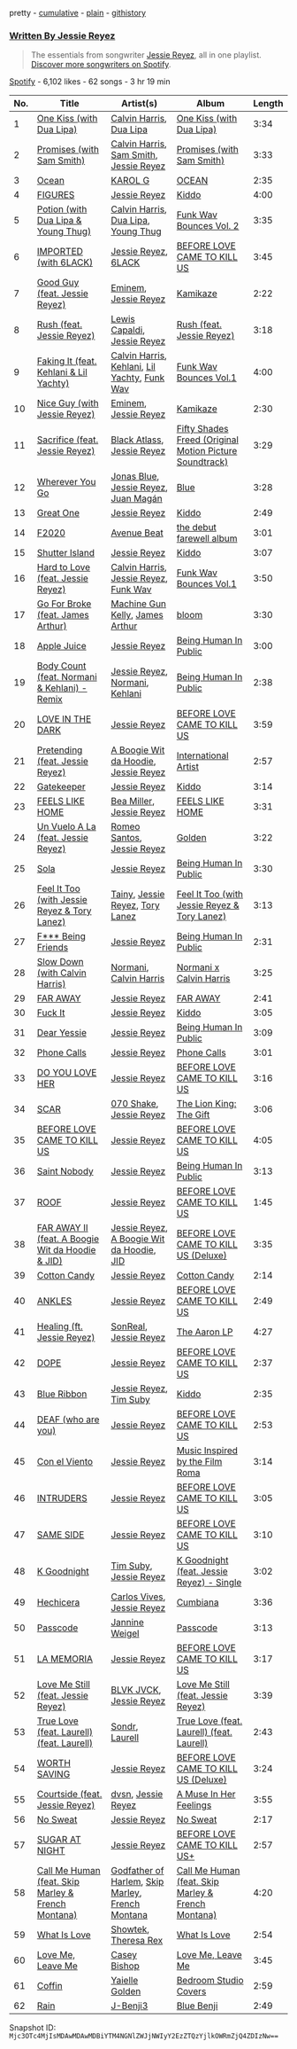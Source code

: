 pretty - [cumulative](/playlists/cumulative/37i9dQZF1EFDdN3ZRC5EmY.md) - [plain](/playlists/plain/37i9dQZF1EFDdN3ZRC5EmY) - [githistory](https://github.githistory.xyz/mackorone/spotify-playlist-archive/blob/main/playlists/plain/37i9dQZF1EFDdN3ZRC5EmY)

### [Written By Jessie Reyez](https://open.spotify.com/playlist/37i9dQZF1EFDdN3ZRC5EmY)

> The essentials from songwriter <a href="https://artists.spotify.com/songwriter/20GjXoOdMhodfDMvSdh6mm">Jessie Reyez</a>, all in one playlist\. <a href="spotify:genre:0JQ5DAqbMKFSCjnQr8QZ3O">Discover more songwriters on Spotify</a>.

[Spotify](https://open.spotify.com/user/spotify) - 6,102 likes - 62 songs - 3 hr 19 min

| No. | Title | Artist(s) | Album | Length |
|---|---|---|---|---|
| 1 | [One Kiss \(with Dua Lipa\)](https://open.spotify.com/track/7ef4DlsgrMEH11cDZd32M6) | [Calvin Harris](https://open.spotify.com/artist/7CajNmpbOovFoOoasH2HaY), [Dua Lipa](https://open.spotify.com/artist/6M2wZ9GZgrQXHCFfjv46we) | [One Kiss \(with Dua Lipa\)](https://open.spotify.com/album/7GEzhoTiqcPYkOprWQu581) | 3:34 |
| 2 | [Promises \(with Sam Smith\)](https://open.spotify.com/track/5N5k9nd479b1xpDZ4usjrg) | [Calvin Harris](https://open.spotify.com/artist/7CajNmpbOovFoOoasH2HaY), [Sam Smith](https://open.spotify.com/artist/2wY79sveU1sp5g7SokKOiI), [Jessie Reyez](https://open.spotify.com/artist/3KedxarmBCyFBevnqQHy3P) | [Promises \(with Sam Smith\)](https://open.spotify.com/album/2tpWgbBdzjkaJVJzR4T8y1) | 3:33 |
| 3 | [Ocean](https://open.spotify.com/track/6qoIFQfdmaQF9A1gb67tR7) | [KAROL G](https://open.spotify.com/artist/790FomKkXshlbRYZFtlgla) | [OCEAN](https://open.spotify.com/album/4i5b4YWuMtneUSvQPONwzK) | 2:35 |
| 4 | [FIGURES](https://open.spotify.com/track/3U3J5v3rkx89WnFEQvAJD5) | [Jessie Reyez](https://open.spotify.com/artist/3KedxarmBCyFBevnqQHy3P) | [Kiddo](https://open.spotify.com/album/2q7EwuXduuQGDJrPYPVFyw) | 4:00 |
| 5 | [Potion \(with Dua Lipa & Young Thug\)](https://open.spotify.com/track/3h8tI65xdfpQyTAy7Grqwa) | [Calvin Harris](https://open.spotify.com/artist/7CajNmpbOovFoOoasH2HaY), [Dua Lipa](https://open.spotify.com/artist/6M2wZ9GZgrQXHCFfjv46we), [Young Thug](https://open.spotify.com/artist/50co4Is1HCEo8bhOyUWKpn) | [Funk Wav Bounces Vol\. 2](https://open.spotify.com/album/49DV9eFp2xTdtO7veew5xS) | 3:35 |
| 6 | [IMPORTED \(with 6LACK\)](https://open.spotify.com/track/2shEeQzAAL3nnOXfB5pJXx) | [Jessie Reyez](https://open.spotify.com/artist/3KedxarmBCyFBevnqQHy3P), [6LACK](https://open.spotify.com/artist/4IVAbR2w4JJNJDDRFP3E83) | [BEFORE LOVE CAME TO KILL US](https://open.spotify.com/album/42MQxlJENU0xJORW7byNNS) | 3:45 |
| 7 | [Good Guy \(feat\. Jessie Reyez\)](https://open.spotify.com/track/4g32MdRoqwGKQd3NXIRhpU) | [Eminem](https://open.spotify.com/artist/7dGJo4pcD2V6oG8kP0tJRR), [Jessie Reyez](https://open.spotify.com/artist/3KedxarmBCyFBevnqQHy3P) | [Kamikaze](https://open.spotify.com/album/3HNnxK7NgLXbDoxRZxNWiR) | 2:22 |
| 8 | [Rush \(feat\. Jessie Reyez\)](https://open.spotify.com/track/7tTRP2vA00uScZ4SjB3ZQZ) | [Lewis Capaldi](https://open.spotify.com/artist/4GNC7GD6oZMSxPGyXy4MNB), [Jessie Reyez](https://open.spotify.com/artist/3KedxarmBCyFBevnqQHy3P) | [Rush \(feat\. Jessie Reyez\)](https://open.spotify.com/album/5uwgv6t86N0WpA0IxtFkFn) | 3:18 |
| 9 | [Faking It \(feat\. Kehlani & Lil Yachty\)](https://open.spotify.com/track/0pJPdSVti6cTM1Q6xYGmcf) | [Calvin Harris](https://open.spotify.com/artist/7CajNmpbOovFoOoasH2HaY), [Kehlani](https://open.spotify.com/artist/0cGUm45nv7Z6M6qdXYQGTX), [Lil Yachty](https://open.spotify.com/artist/6icQOAFXDZKsumw3YXyusw), [Funk Wav](https://open.spotify.com/artist/4A0TivfinfALCAMJqqjZIk) | [Funk Wav Bounces Vol.1](https://open.spotify.com/album/2HaqChIDc5go3qxVunBDK0) | 4:00 |
| 10 | [Nice Guy \(with Jessie Reyez\)](https://open.spotify.com/track/09FfQO3PqHO4HIJL511Ksi) | [Eminem](https://open.spotify.com/artist/7dGJo4pcD2V6oG8kP0tJRR), [Jessie Reyez](https://open.spotify.com/artist/3KedxarmBCyFBevnqQHy3P) | [Kamikaze](https://open.spotify.com/album/3HNnxK7NgLXbDoxRZxNWiR) | 2:30 |
| 11 | [Sacrifice \(feat\. Jessie Reyez\)](https://open.spotify.com/track/4LbfLqheRZesqH794Avpd9) | [Black Atlass](https://open.spotify.com/artist/7AbKOHOvn27dK0FOiboAno), [Jessie Reyez](https://open.spotify.com/artist/3KedxarmBCyFBevnqQHy3P) | [Fifty Shades Freed \(Original Motion Picture Soundtrack\)](https://open.spotify.com/album/4w0N1CaZwQ5RPIuawqlYyy) | 3:29 |
| 12 | [Wherever You Go](https://open.spotify.com/track/4H0iUwnJaY9Ev07IP6DW5j) | [Jonas Blue](https://open.spotify.com/artist/1HBjj22wzbscIZ9sEb5dyf), [Jessie Reyez](https://open.spotify.com/artist/3KedxarmBCyFBevnqQHy3P), [Juan Magán](https://open.spotify.com/artist/1ackd5XprZEkH3McKbQD51) | [Blue](https://open.spotify.com/album/2xZSrcBmvMw9Y8hac6xU7L) | 3:28 |
| 13 | [Great One](https://open.spotify.com/track/1rm9z2o1PgcJHIYL6nx0VG) | [Jessie Reyez](https://open.spotify.com/artist/3KedxarmBCyFBevnqQHy3P) | [Kiddo](https://open.spotify.com/album/2q7EwuXduuQGDJrPYPVFyw) | 2:49 |
| 14 | [F2020](https://open.spotify.com/track/5XkqFA48j4kARMAXQuyfHT) | [Avenue Beat](https://open.spotify.com/artist/1htYtUdXVMwR6HCSs821Lc) | [the debut farewell album](https://open.spotify.com/album/3iWRmRghXrGibQlzqNkbLQ) | 3:01 |
| 15 | [Shutter Island](https://open.spotify.com/track/0LDFH1WLQ6NPEMH556LUGs) | [Jessie Reyez](https://open.spotify.com/artist/3KedxarmBCyFBevnqQHy3P) | [Kiddo](https://open.spotify.com/album/2q7EwuXduuQGDJrPYPVFyw) | 3:07 |
| 16 | [Hard to Love \(feat\. Jessie Reyez\)](https://open.spotify.com/track/6KdmNK9MogmGcnO3wNZHhp) | [Calvin Harris](https://open.spotify.com/artist/7CajNmpbOovFoOoasH2HaY), [Jessie Reyez](https://open.spotify.com/artist/3KedxarmBCyFBevnqQHy3P), [Funk Wav](https://open.spotify.com/artist/4A0TivfinfALCAMJqqjZIk) | [Funk Wav Bounces Vol.1](https://open.spotify.com/album/2HaqChIDc5go3qxVunBDK0) | 3:50 |
| 17 | [Go For Broke \(feat\. James Arthur\)](https://open.spotify.com/track/7w1JDEjmXYw2DwllK1EwCg) | [Machine Gun Kelly](https://open.spotify.com/artist/6TIYQ3jFPwQSRmorSezPxX), [James Arthur](https://open.spotify.com/artist/4IWBUUAFIplrNtaOHcJPRM) | [bloom](https://open.spotify.com/album/3yWRq9Dd2UO5xyqxTjLDmp) | 3:30 |
| 18 | [Apple Juice](https://open.spotify.com/track/1PxE9RK6FBEp42F9QwzZyn) | [Jessie Reyez](https://open.spotify.com/artist/3KedxarmBCyFBevnqQHy3P) | [Being Human In Public](https://open.spotify.com/album/0dZlf6U1djSwKxMrJ0RZgQ) | 3:00 |
| 19 | [Body Count \(feat\. Normani & Kehlani\) \- Remix](https://open.spotify.com/track/4o7WXic8yAQWOV7iJXZ4jD) | [Jessie Reyez](https://open.spotify.com/artist/3KedxarmBCyFBevnqQHy3P), [Normani](https://open.spotify.com/artist/2cWZOOzeOm4WmBJRnD5R7I), [Kehlani](https://open.spotify.com/artist/0cGUm45nv7Z6M6qdXYQGTX) | [Being Human In Public](https://open.spotify.com/album/0dZlf6U1djSwKxMrJ0RZgQ) | 2:38 |
| 20 | [LOVE IN THE DARK](https://open.spotify.com/track/5x2lZUtUdC4OifINwav94P) | [Jessie Reyez](https://open.spotify.com/artist/3KedxarmBCyFBevnqQHy3P) | [BEFORE LOVE CAME TO KILL US](https://open.spotify.com/album/42MQxlJENU0xJORW7byNNS) | 3:59 |
| 21 | [Pretending \(feat\. Jessie Reyez\)](https://open.spotify.com/track/0brzJEyCEVzjAQsCgCqxqb) | [A Boogie Wit da Hoodie](https://open.spotify.com/artist/31W5EY0aAly4Qieq6OFu6I), [Jessie Reyez](https://open.spotify.com/artist/3KedxarmBCyFBevnqQHy3P) | [International Artist](https://open.spotify.com/album/6opJjTuHd4tQ1h2qrus7jH) | 2:57 |
| 22 | [Gatekeeper](https://open.spotify.com/track/2VzpKY6w1RGr5J0Fz5pmKa) | [Jessie Reyez](https://open.spotify.com/artist/3KedxarmBCyFBevnqQHy3P) | [Kiddo](https://open.spotify.com/album/2q7EwuXduuQGDJrPYPVFyw) | 3:14 |
| 23 | [FEELS LIKE HOME](https://open.spotify.com/track/0T9un1tCka7l3lwsJmmLLU) | [Bea Miller](https://open.spotify.com/artist/1o2NpYGqHiCq7FoiYdyd1x), [Jessie Reyez](https://open.spotify.com/artist/3KedxarmBCyFBevnqQHy3P) | [FEELS LIKE HOME](https://open.spotify.com/album/5HHEFnwQ2n6rkUOiRLkv3G) | 3:31 |
| 24 | [Un Vuelo A La \(feat\. Jessie Reyez\)](https://open.spotify.com/track/7yZaCeloDZFlzVZhEnCUit) | [Romeo Santos](https://open.spotify.com/artist/5lwmRuXgjX8xIwlnauTZIP), [Jessie Reyez](https://open.spotify.com/artist/3KedxarmBCyFBevnqQHy3P) | [Golden](https://open.spotify.com/album/6bm9EpUNvQ9xMglBJGRmgS) | 3:22 |
| 25 | [Sola](https://open.spotify.com/track/3doK7YkkgMtfD6qoXCkTWh) | [Jessie Reyez](https://open.spotify.com/artist/3KedxarmBCyFBevnqQHy3P) | [Being Human In Public](https://open.spotify.com/album/0dZlf6U1djSwKxMrJ0RZgQ) | 3:30 |
| 26 | [Feel It Too \(with Jessie Reyez & Tory Lanez\)](https://open.spotify.com/track/0afSDk3PxzQGY6rIdf30Z0) | [Tainy](https://open.spotify.com/artist/0GM7qgcRCORpGnfcN2tCiB), [Jessie Reyez](https://open.spotify.com/artist/3KedxarmBCyFBevnqQHy3P), [Tory Lanez](https://open.spotify.com/artist/2jku7tDXc6XoB6MO2hFuqg) | [Feel It Too \(with Jessie Reyez & Tory Lanez\)](https://open.spotify.com/album/4xOKqHPmVztXkOS7CSHcSN) | 3:13 |
| 27 | [F\*\*\* Being Friends](https://open.spotify.com/track/6QDi3G7ng3vWiIXQJntQSZ) | [Jessie Reyez](https://open.spotify.com/artist/3KedxarmBCyFBevnqQHy3P) | [Being Human In Public](https://open.spotify.com/album/0dZlf6U1djSwKxMrJ0RZgQ) | 2:31 |
| 28 | [Slow Down \(with Calvin Harris\)](https://open.spotify.com/track/43tgC5pTYJpc5D3C9HRwEg) | [Normani](https://open.spotify.com/artist/2cWZOOzeOm4WmBJRnD5R7I), [Calvin Harris](https://open.spotify.com/artist/7CajNmpbOovFoOoasH2HaY) | [Normani x Calvin Harris](https://open.spotify.com/album/3OKTeMekMHZCvwlp7uttPE) | 3:25 |
| 29 | [FAR AWAY](https://open.spotify.com/track/12H6iTEgiX4HPnCPphYSMk) | [Jessie Reyez](https://open.spotify.com/artist/3KedxarmBCyFBevnqQHy3P) | [FAR AWAY](https://open.spotify.com/album/6oSnvw7yQpDFFTZIZA4Rxx) | 2:41 |
| 30 | [Fuck It](https://open.spotify.com/track/2iPo6qr1P0xQDWgbLCAJ7t) | [Jessie Reyez](https://open.spotify.com/artist/3KedxarmBCyFBevnqQHy3P) | [Kiddo](https://open.spotify.com/album/2q7EwuXduuQGDJrPYPVFyw) | 3:05 |
| 31 | [Dear Yessie](https://open.spotify.com/track/7CF1huK3rloG4qZhp9ruor) | [Jessie Reyez](https://open.spotify.com/artist/3KedxarmBCyFBevnqQHy3P) | [Being Human In Public](https://open.spotify.com/album/0dZlf6U1djSwKxMrJ0RZgQ) | 3:09 |
| 32 | [Phone Calls](https://open.spotify.com/track/4DgR4zgbO0vW5rYwyYUM6V) | [Jessie Reyez](https://open.spotify.com/artist/3KedxarmBCyFBevnqQHy3P) | [Phone Calls](https://open.spotify.com/album/2hyqzu8QYVj8RazBhNZr7N) | 3:01 |
| 33 | [DO YOU LOVE HER](https://open.spotify.com/track/5NRCNo7S8HP7nxYIPxemwp) | [Jessie Reyez](https://open.spotify.com/artist/3KedxarmBCyFBevnqQHy3P) | [BEFORE LOVE CAME TO KILL US](https://open.spotify.com/album/42MQxlJENU0xJORW7byNNS) | 3:16 |
| 34 | [SCAR](https://open.spotify.com/track/1k9bH40gL6lCMIgHOsTDP8) | [070 Shake](https://open.spotify.com/artist/12Zk1DFhCbHY6v3xep2ZjI), [Jessie Reyez](https://open.spotify.com/artist/3KedxarmBCyFBevnqQHy3P) | [The Lion King: The Gift](https://open.spotify.com/album/552zi1M53PQAX5OH4FIdTx) | 3:06 |
| 35 | [BEFORE LOVE CAME TO KILL US](https://open.spotify.com/track/7qQUyJYrHdAVxKeZBy6fyf) | [Jessie Reyez](https://open.spotify.com/artist/3KedxarmBCyFBevnqQHy3P) | [BEFORE LOVE CAME TO KILL US](https://open.spotify.com/album/42MQxlJENU0xJORW7byNNS) | 4:05 |
| 36 | [Saint Nobody](https://open.spotify.com/track/3ZFekh9adaBDBxugiWwIJU) | [Jessie Reyez](https://open.spotify.com/artist/3KedxarmBCyFBevnqQHy3P) | [Being Human In Public](https://open.spotify.com/album/0dZlf6U1djSwKxMrJ0RZgQ) | 3:13 |
| 37 | [ROOF](https://open.spotify.com/track/4RtDsnX2POXFbiDaCgkcaq) | [Jessie Reyez](https://open.spotify.com/artist/3KedxarmBCyFBevnqQHy3P) | [BEFORE LOVE CAME TO KILL US](https://open.spotify.com/album/42MQxlJENU0xJORW7byNNS) | 1:45 |
| 38 | [FAR AWAY II \(feat\. A Boogie Wit da Hoodie & JID\)](https://open.spotify.com/track/48sVPgGv1lux3LbGtk35iS) | [Jessie Reyez](https://open.spotify.com/artist/3KedxarmBCyFBevnqQHy3P), [A Boogie Wit da Hoodie](https://open.spotify.com/artist/31W5EY0aAly4Qieq6OFu6I), [JID](https://open.spotify.com/artist/6U3ybJ9UHNKEdsH7ktGBZ7) | [BEFORE LOVE CAME TO KILL US \(Deluxe\)](https://open.spotify.com/album/2o7OtjWjB5cbHgH4JpWrc3) | 3:35 |
| 39 | [Cotton Candy](https://open.spotify.com/track/2Qk3arYe9kMXtwq5sc4cC7) | [Jessie Reyez](https://open.spotify.com/artist/3KedxarmBCyFBevnqQHy3P) | [Cotton Candy](https://open.spotify.com/album/6RfOw8x2vmRaM6XZDJWQn0) | 2:14 |
| 40 | [ANKLES](https://open.spotify.com/track/3ZWHzPucGUZvgNleqllzdK) | [Jessie Reyez](https://open.spotify.com/artist/3KedxarmBCyFBevnqQHy3P) | [BEFORE LOVE CAME TO KILL US](https://open.spotify.com/album/42MQxlJENU0xJORW7byNNS) | 2:49 |
| 41 | [Healing \(ft\. Jessie Reyez\)](https://open.spotify.com/track/0d6L8cPPTdsPDsTIhy7L2T) | [SonReal](https://open.spotify.com/artist/2OlZK0VIzr7wQYSrj9bOvF), [Jessie Reyez](https://open.spotify.com/artist/3KedxarmBCyFBevnqQHy3P) | [The Aaron LP](https://open.spotify.com/album/1ouC1gY1mZhoXlz1FHSyv6) | 4:27 |
| 42 | [DOPE](https://open.spotify.com/track/5e1XbU08FpBzNaK1XdKyvu) | [Jessie Reyez](https://open.spotify.com/artist/3KedxarmBCyFBevnqQHy3P) | [BEFORE LOVE CAME TO KILL US](https://open.spotify.com/album/42MQxlJENU0xJORW7byNNS) | 2:37 |
| 43 | [Blue Ribbon](https://open.spotify.com/track/0usNKTkmarDhxXsz4f2gmq) | [Jessie Reyez](https://open.spotify.com/artist/3KedxarmBCyFBevnqQHy3P), [Tim Suby](https://open.spotify.com/artist/5kfcmYOF2W9C1U8lvwhXnP) | [Kiddo](https://open.spotify.com/album/2q7EwuXduuQGDJrPYPVFyw) | 2:35 |
| 44 | [DEAF \(who are you\)](https://open.spotify.com/track/0ASJErUz9Jft45bkkfNAXq) | [Jessie Reyez](https://open.spotify.com/artist/3KedxarmBCyFBevnqQHy3P) | [BEFORE LOVE CAME TO KILL US](https://open.spotify.com/album/42MQxlJENU0xJORW7byNNS) | 2:53 |
| 45 | [Con el Viento](https://open.spotify.com/track/6B2enoSQxSITUe4Y84R5EF) | [Jessie Reyez](https://open.spotify.com/artist/3KedxarmBCyFBevnqQHy3P) | [Music Inspired by the Film Roma](https://open.spotify.com/album/6fn5SvyjVLlUROm7dxny1s) | 3:14 |
| 46 | [INTRUDERS](https://open.spotify.com/track/5dWtSsXTOn5uQzMVMv2X3j) | [Jessie Reyez](https://open.spotify.com/artist/3KedxarmBCyFBevnqQHy3P) | [BEFORE LOVE CAME TO KILL US](https://open.spotify.com/album/42MQxlJENU0xJORW7byNNS) | 3:05 |
| 47 | [SAME SIDE](https://open.spotify.com/track/6KpQ6CbTu0j1GYrsv4WQDZ) | [Jessie Reyez](https://open.spotify.com/artist/3KedxarmBCyFBevnqQHy3P) | [BEFORE LOVE CAME TO KILL US](https://open.spotify.com/album/42MQxlJENU0xJORW7byNNS) | 3:10 |
| 48 | [K Goodnight](https://open.spotify.com/track/0p9aEyXQmmvArpgXor7YDu) | [Tim Suby](https://open.spotify.com/artist/5kfcmYOF2W9C1U8lvwhXnP), [Jessie Reyez](https://open.spotify.com/artist/3KedxarmBCyFBevnqQHy3P) | [K Goodnight \(feat\. Jessie Reyez\) \- Single](https://open.spotify.com/album/5nEjbgwBJYj7QGtWbKQlyk) | 3:02 |
| 49 | [Hechicera](https://open.spotify.com/track/3CZpRVhVh66psVNSzTVObr) | [Carlos Vives](https://open.spotify.com/artist/4vhNDa5ycK0ST968ek7kRr), [Jessie Reyez](https://open.spotify.com/artist/3KedxarmBCyFBevnqQHy3P) | [Cumbiana](https://open.spotify.com/album/1AWWSFCourc5LCAczs3GOS) | 3:36 |
| 50 | [Passcode](https://open.spotify.com/track/0nDHPCCaeODqI0zEjK6rPz) | [Jannine Weigel](https://open.spotify.com/artist/3KnpO8dT2xgObEBmRsLv1u) | [Passcode](https://open.spotify.com/album/2gpqQvp09UtwQS4AZorpl9) | 3:13 |
| 51 | [LA MEMORIA](https://open.spotify.com/track/1AJ1ybVy9k4qmxl9tP4VQc) | [Jessie Reyez](https://open.spotify.com/artist/3KedxarmBCyFBevnqQHy3P) | [BEFORE LOVE CAME TO KILL US](https://open.spotify.com/album/42MQxlJENU0xJORW7byNNS) | 3:17 |
| 52 | [Love Me Still \(feat\. Jessie Reyez\)](https://open.spotify.com/track/34nMJtD8juawjxLdjx6Za2) | [BLVK JVCK](https://open.spotify.com/artist/32IXja3Y6CPvnAtTHD2bWg), [Jessie Reyez](https://open.spotify.com/artist/3KedxarmBCyFBevnqQHy3P) | [Love Me Still \(feat\. Jessie Reyez\)](https://open.spotify.com/album/0CjINjIOHeveub3qAnp65L) | 3:39 |
| 53 | [True Love \(feat\. Laurell\) \(feat\. Laurell\)](https://open.spotify.com/track/3eE9HhSUdJTJXQvbVQQD2z) | [Sondr](https://open.spotify.com/artist/4hbnUamwrCHpv4wQTwvCIc), [Laurell](https://open.spotify.com/artist/69Pm1OWlxk1tbYphlkcKHR) | [True Love \(feat\. Laurell\) \(feat\. Laurell\)](https://open.spotify.com/album/65ILG3geWjU2OcDgU2tPQJ) | 2:43 |
| 54 | [WORTH SAVING](https://open.spotify.com/track/7eDNhqpC4YucIurKK2OriO) | [Jessie Reyez](https://open.spotify.com/artist/3KedxarmBCyFBevnqQHy3P) | [BEFORE LOVE CAME TO KILL US \(Deluxe\)](https://open.spotify.com/album/2o7OtjWjB5cbHgH4JpWrc3) | 3:24 |
| 55 | [Courtside \(feat\. Jessie Reyez\)](https://open.spotify.com/track/47HZhxG5m2pZpzY54tQKLY) | [dvsn](https://open.spotify.com/artist/7e1ICztHM2Sc4JNLxeMXYl), [Jessie Reyez](https://open.spotify.com/artist/3KedxarmBCyFBevnqQHy3P) | [A Muse In Her Feelings](https://open.spotify.com/album/153lLZKTVw25BTcLuXB8ME) | 3:55 |
| 56 | [No Sweat](https://open.spotify.com/track/2p1FYe6RRNm7xl3xy6j1gv) | [Jessie Reyez](https://open.spotify.com/artist/3KedxarmBCyFBevnqQHy3P) | [No Sweat](https://open.spotify.com/album/7uMPr1RFVVffsjyQ2j3zWZ) | 2:17 |
| 57 | [SUGAR AT NIGHT](https://open.spotify.com/track/30lD4PGWDpwIJPCEvsPAFM) | [Jessie Reyez](https://open.spotify.com/artist/3KedxarmBCyFBevnqQHy3P) | [BEFORE LOVE CAME TO KILL US+](https://open.spotify.com/album/6TtJmwgLMiPLePBuso4vay) | 2:57 |
| 58 | [Call Me Human \(feat\. Skip Marley & French Montana\)](https://open.spotify.com/track/3InD4wmy2reFsLCAOfiMHF) | [Godfather of Harlem](https://open.spotify.com/artist/6ss7NRk9Y2P9n8q1yH2HXA), [Skip Marley](https://open.spotify.com/artist/4ryoUS0W8qXokfMxrlJt6O), [French Montana](https://open.spotify.com/artist/6vXTefBL93Dj5IqAWq6OTv) | [Call Me Human \(feat\. Skip Marley & French Montana\)](https://open.spotify.com/album/2zsinxD3fzuDGCFncnluOC) | 4:20 |
| 59 | [What Is Love](https://open.spotify.com/track/3Driy4jEeRBALPTrTI9dzb) | [Showtek](https://open.spotify.com/artist/3gk0OYeLFWYupGFRHqLSR7), [Theresa Rex](https://open.spotify.com/artist/6t9tbRO9Lv6Oq6xtVwfdrn) | [What Is Love](https://open.spotify.com/album/5xYQe5YVSRVGPqNrCy6dxz) | 2:54 |
| 60 | [Love Me, Leave Me](https://open.spotify.com/track/5vLW7Y2Q8dVAfE2ow0aXcs) | [Casey Bishop](https://open.spotify.com/artist/6LfA72Ad6LWcDYOwUMqpce) | [Love Me, Leave Me](https://open.spotify.com/album/6Dd2YfMdyXe678EGH20nfT) | 3:45 |
| 61 | [Coffin](https://open.spotify.com/track/2CWZ7nG31mNqWyvM2RcdLr) | [Yaielle Golden](https://open.spotify.com/artist/79nlaaiSCwAMxb3PlsjVvV) | [Bedroom Studio Covers](https://open.spotify.com/album/4N6b3CWuyGjsG2DaMfw4RP) | 2:59 |
| 62 | [Rain](https://open.spotify.com/track/23ytV3kbb4LHaAyPOzP0v7) | [J\-Benji3](https://open.spotify.com/artist/6ywzkeo5qo0eG2MjT6UeVP) | [Blue Benji](https://open.spotify.com/album/5MpZCA7sjUbJBxnSEyCdD3) | 2:49 |

Snapshot ID: `Mjc3OTc4MjIsMDAwMDAwMDBiYTM4NGNlZWJjNWIyY2EzZTQzYjlkOWRmZjQ4ZDIzNw==`
